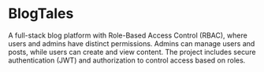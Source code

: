 # BlogTales
A full-stack blog platform with Role-Based Access Control (RBAC), where users and admins have distinct permissions. Admins can manage users and posts, while users can create and view content. The project includes secure authentication (JWT) and authorization to control access based on roles.
